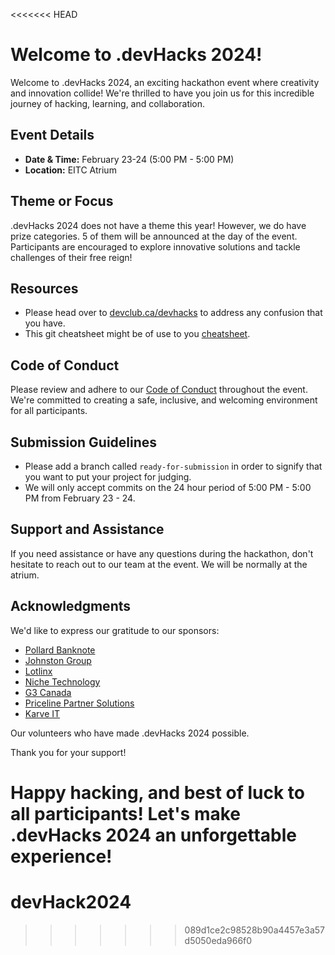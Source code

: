 <<<<<<< HEAD
# Welcome to .devHacks 2024!

Welcome to .devHacks 2024, an exciting hackathon event where creativity and innovation collide! We're thrilled to have you join us for this incredible journey of hacking, learning, and collaboration.

## Event Details

- **Date & Time:** February 23-24 (5:00 PM - 5:00 PM)
- **Location:** EITC Atrium

## Theme or Focus

.devHacks 2024 does not have a theme this year! However, we do have prize categories. 5 of them will be announced at the day of the event. Participants are encouraged to explore innovative solutions and tackle challenges of their free reign!

## Resources

- Please head over to [devclub.ca/devhacks](https://devclub.ca/devhacks) to address any confusion that you have.
- This git cheatsheet might be of use to you [cheatsheet](https://education.github.com/git-cheat-sheet-education.pdf).

## Code of Conduct

Please review and adhere to our [Code of Conduct](https://devclub.ca/devhacks-code-of-conduct) throughout the event. We're committed to creating a safe, inclusive, and welcoming environment for all participants.

## Submission Guidelines

- Please add a branch called `ready-for-submission` in order to signify that you want to put your project for judging.
- We will only accept commits on the 24 hour period of 5:00 PM - 5:00 PM from February 23 - 24.

## Support and Assistance

If you need assistance or have any questions during the hackathon, don't hesitate to reach out to our team at the event. We will be normally at the atrium.

## Acknowledgments

We'd like to express our gratitude to our sponsors:

- [Pollard Banknote](https://www.pollardbanknote.com/)
- [Johnston Group](https://johnstongroup.ca/)
- [Lotlinx](https://www.lotlinx.ca/)
- [Niche Technology](https://nicherms.com/)
- [G3 Canada](https://www.g3.ca/)
- [Priceline Partner Solutions](https://pricelinepartnersolutions.com/)
- [Karve IT](https://karve.it/)

Our volunteers who have made .devHacks 2024 possible.

Thank you for your support!

Happy hacking, and best of luck to all participants! Let's make .devHacks 2024 an unforgettable experience!
=======
# devHack2024
>>>>>>> 089d1ce2c98528b90a4457e3a57d5050eda966f0
